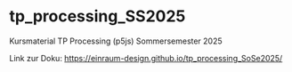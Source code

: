 # tp_processing_SS2025
Kursmaterial TP Processing (p5js) Sommersemester 2025

Link zur Doku: https://einraum-design.github.io/tp_processing_SoSe2025/
